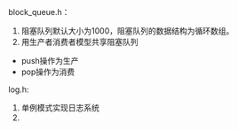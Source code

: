 block_queue.h：  
1. 阻塞队列默认大小为1000，阻塞队列的数据结构为循环数组。
2. 用生产者消费者模型共享阻塞队列
+ push操作为生产
+ pop操作为消费  

log.h:  
1. 单例模式实现日志系统
2. 
